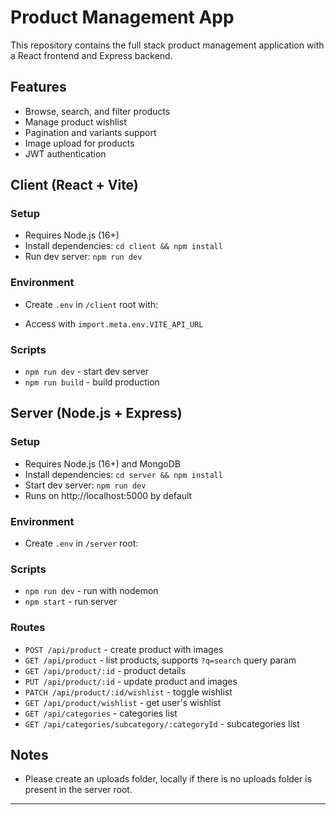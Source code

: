 # Product Management App

This repository contains the full stack product management application with a React frontend and Express backend.

## Features
- Browse, search, and filter products
- Manage product wishlist
- Pagination and variants support
- Image upload for products
- JWT authentication

## Client (React + Vite)

### Setup
- Requires Node.js (16+)
- Install dependencies: `cd client && npm install`
- Run dev server: `npm run dev`

### Environment
- Create `.env` in `/client` root with:


- Access with `import.meta.env.VITE_API_URL`

### Scripts
- `npm run dev` - start dev server
- `npm run build` - build production

## Server (Node.js + Express)

### Setup
- Requires Node.js (16+) and MongoDB
- Install dependencies: `cd server && npm install`
- Start dev server: `npm run dev`
- Runs on http://localhost:5000 by default

### Environment
- Create `.env` in `/server` root:



### Scripts
- `npm run dev` - run with nodemon
- `npm start` - run server

### Routes
- `POST /api/product` - create product with images
- `GET /api/product` - list products, supports `?q=search` query param
- `GET /api/product/:id` - product details
- `PUT /api/product/:id` - update product and images
- `PATCH /api/product/:id/wishlist` - toggle wishlist
- `GET /api/product/wishlist` - get user's wishlist
- `GET /api/categories` - categories list
- `GET /api/categories/subcategory/:categoryId` - subcategories list

## Notes
- Please create an uploads folder, locally if there is no uploads folder is present in the server root.

---

